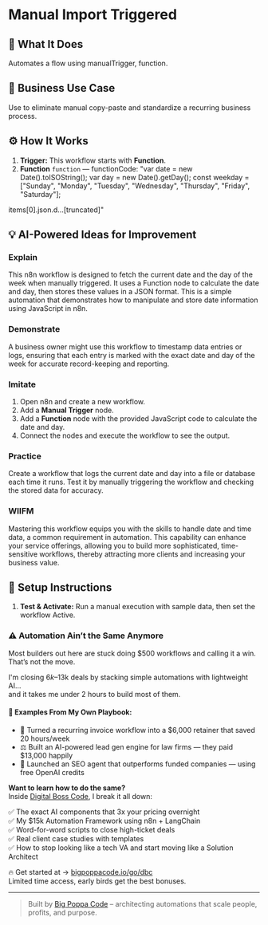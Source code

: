 # Manual Import Triggered
  ## 🚀 What It Does
  Automates a flow using manualTrigger, function.
  
  ## 💼 Business Use Case
  Use to eliminate manual copy-paste and standardize a recurring business process.
  
  ## ⚙️ How It Works
  1. **Trigger:** This workflow starts with **Function**.
  2. **Function** `function` — functionCode: "var date = new Date().toISOString();
var day = new Date().getDay();
const weekday = ["Sunday", "Monday", "Tuesday", "Wednesday", "Thursday", "Friday", "Saturday"];

items[0].json.d…[truncated]"
  
  ## 💡 AI-Powered Ideas for Improvement
  ### Explain
This n8n workflow is designed to fetch the current date and the day of the week when manually triggered. It uses a Function node to calculate the date and day, then stores these values in a JSON format. This is a simple automation that demonstrates how to manipulate and store date information using JavaScript in n8n.

### Demonstrate
A business owner might use this workflow to timestamp data entries or logs, ensuring that each entry is marked with the exact date and day of the week for accurate record-keeping and reporting.

### Imitate
1. Open n8n and create a new workflow.
2. Add a **Manual Trigger** node.
3. Add a **Function** node with the provided JavaScript code to calculate the date and day.
4. Connect the nodes and execute the workflow to see the output.

### Practice
Create a workflow that logs the current date and day into a file or database each time it runs. Test it by manually triggering the workflow and checking the stored data for accuracy.

### WIIFM
Mastering this workflow equips you with the skills to handle date and time data, a common requirement in automation. This capability can enhance your service offerings, allowing you to build more sophisticated, time-sensitive workflows, thereby attracting more clients and increasing your business value.
  
  ## 🔧 Setup Instructions
  1. **Test & Activate:** Run a manual execution with sample data, then set the workflow Active.
  
### ⚠️ Automation Ain’t the Same Anymore

Most builders out here are stuck doing $500 workflows and calling it a win.  
That’s not the move.  

I'm closing $6k–$13k deals by stacking simple automations with lightweight AI...  
and it takes me under 2 hours to build most of them.

#### 🧠 Examples From My Own Playbook:
- 🔁 Turned a recurring invoice workflow into a $6,000 retainer that saved 20 hours/week  
- ⚖️ Built an AI-powered lead gen engine for law firms — they paid $13,000 happily  
- 🚀 Launched an SEO agent that outperforms funded companies — using free OpenAI credits  

**Want to learn how to do the same?**  
Inside [Digital Boss Code](https://bigpoppacode.io/go/dbc), I break it all down:

✅ The exact AI components that 3x your pricing overnight  
✅ My $15k Automation Framework using n8n + LangChain  
✅ Word-for-word scripts to close high-ticket deals  
✅ Real client case studies with templates  
✅ How to stop looking like a tech VA and start moving like a Solution Architect  

🔥 Get started at → [bigpoppacode.io/go/dbc](https://bigpoppacode.io/go/dbc)  
Limited time access, early birds get the best bonuses.

---
> Built by [Big Poppa Code](https://bigpoppacode.io) – architecting automations that scale people, profits, and purpose.
  
